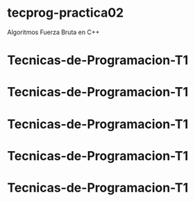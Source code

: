 # tecprog-practica02
Algoritmos Fuerza Bruta en C++
# Tecnicas-de-Programacion-T1
# Tecnicas-de-Programacion-T1
# Tecnicas-de-Programacion-T1
# Tecnicas-de-Programacion-T1
# Tecnicas-de-Programacion-T1
